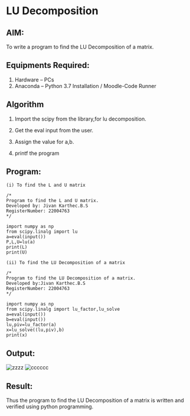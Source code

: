 # LU Decomposition 

## AIM:
To write a program to find the LU Decomposition of a matrix.

## Equipments Required:
1. Hardware – PCs
2. Anaconda – Python 3.7 Installation / Moodle-Code Runner

## Algorithm

1. Import the scipy from the library,for lu decomposition.

2. Get the eval input from the user.

3. Assign the value for a,b.

4. printf the program

## Program:
```
(i) To find the L and U matrix

/*
Program to find the L and U matrix.
Developed by: Jivan Karthec.B.S
RegisterNumber: 22004763
*/
```
```
import numpy as np
from scipy.linalg import lu
a=eval(input())
P,L,U=lu(a)
print(L)
print(U)

```
```
(ii) To find the LU Decomposition of a matrix

/*
Program to find the LU Decomposition of a matrix.
Developed by:Jivan Karthec.B.S 
RegisterNumber: 22004763
*/
```
```
import numpy as np
from scipy.linalg import lu_factor,lu_solve
a=eval(input())
b=eval(input())
lu,piv=lu_factor(a)
x=lu_solve((lu,piv),b)
print(x)
```

## Output:
![zzzz](https://user-images.githubusercontent.com/121165867/214799441-859b63fe-0c2e-4677-aa6c-38c208946bdc.png)
![cccccc](https://user-images.githubusercontent.com/121165867/214799496-838d6d0a-7850-4987-900a-20bd04c722b3.png)


## Result:
Thus the program to find the LU Decomposition of a matrix is written and verified using python programming.

